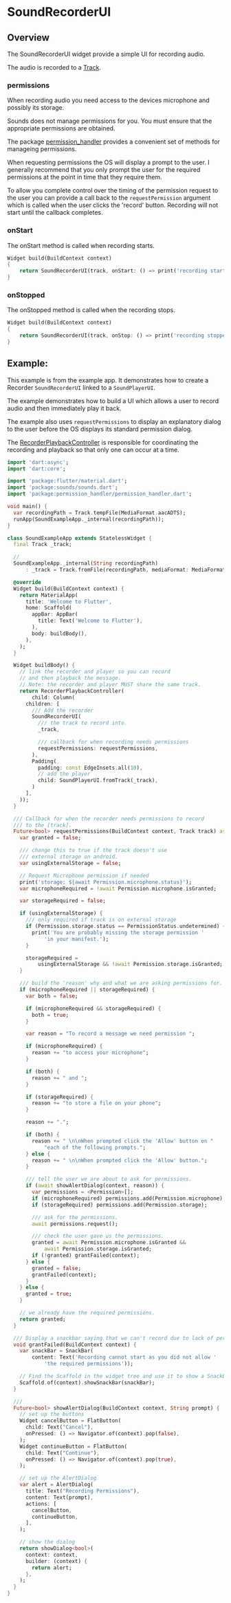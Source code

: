 # SoundRecorderUI

## Overview

The SoundRecorderUI widget provide a simple UI for recording audio.

The audio is recorded to a [Track](track.md).

### permissions

When recording audio you need access to the devices microphone and possibly its storage.

Sounds does not manage permissions for you. You must ensure that the appropriate permissions are obtained.

The package [permission\_handler](https://pub.dev/packages/permission_handler) provides a convenient set of methods for manageing permissions.

When requesting permissions the OS will display a prompt to the user. I generally recommend that you only prompt the user for the required permissions at the point in time that they require them.

To allow you complete control over the timing of the permission request to the user you can provide a call back to the `requestPermission` argument which is called when the user clicks the 'record' button. Recording will not start until the callback completes.

### onStart

The onStart method is called when recording starts.

```dart
Widget build(BuildContext context)
{
    return SoundRecorderUI(track, onStart: () => print('recording started'))
}
```

### onStopped

The onStopped method is called when the recording stops.

```dart
Widget build(BuildContext context)
{
    return SoundRecorderUI(track, onStop: () => print('recording stopped'))
}
```

## Example:

This example is from the example app. It demonstrates how to create a Recorder `SoundRecorderUI` linked to a `SoundPlayerUI`.

The example demonstrates how to build a UI which allows a user to record audio and then immediately play it back.

The example also uses `requestPermissions` to display an explanatory dialog to the user before the OS displays its standard permission dialog.

The [RecorderPlaybackController](recorderplaybackcontroller.md) is responsible for coordinating the recording and playback so that only one can occur at a time.

```dart
import 'dart:async';
import 'dart:core';

import 'package:flutter/material.dart';
import 'package:sounds/sounds.dart';
import 'package:permission_handler/permission_handler.dart';

void main() {
  var recordingPath = Track.tempFile(MediaFormat.aacADTS);
  runApp(SoundExampleApp._internal(recordingPath));
}

class SoundExampleApp extends StatelessWidget {
  final Track _track;

  //
  SoundExampleApp._internal(String recordingPath)
      : _track = Track.fromFile(recordingPath, mediaFormat: MediaFormat.aacAdts);

  @override
  Widget build(BuildContext context) {
    return MaterialApp(
      title: 'Welcome to Flutter',
      home: Scaffold(
        appBar: AppBar(
          title: Text('Welcome to Flutter'),
        ),
        body: buildBody(),
      ),
    );
  }

  Widget buildBody() {
    // link the recorder and player so you can record
    // and then playback the message.
    // Note: the recorder and player MUST share the same track.
    return RecorderPlaybackController(
        child: Column(
      children: [
        /// Add the recorder
        SoundRecorderUI(
          /// the track to record into.
          _track,

          /// callback for when recording needs permissions
          requestPermissions: requestPermissions,
        ),
        Padding(
          padding: const EdgeInsets.all(10),
          // add the player
          child: SoundPlayerUI.fromTrack(_track),
        )
      ],
    ));
  }

  /// Callback for when the recorder needs permissions to record
  /// to the [track].
  Future<bool> requestPermissions(BuildContext context, Track track) async {
    var granted = false;

    /// change this to true if the track doesn't use
    /// external storage on android.
    var usingExternalStorage = false;

    // Request Microphone permission if needed
    print('storage: ${await Permission.microphone.status}');
    var microphoneRequired = !await Permission.microphone.isGranted;

    var storageRequired = false;

    if (usingExternalStorage) {
      /// only required if track is on external storage
      if (Permission.storage.status == PermissionStatus.undetermined) {
        print('You are probably missing the storage permission '
            'in your manifest.');
      }

      storageRequired =
          usingExternalStorage && !await Permission.storage.isGranted;
    }

    /// build the 'reason' why and what we are asking permissions for.
    if (microphoneRequired || storageRequired) {
      var both = false;

      if (microphoneRequired && storageRequired) {
        both = true;
      }

      var reason = "To record a message we need permission ";

      if (microphoneRequired) {
        reason += "to access your microphone";
      }

      if (both) {
        reason += " and ";
      }

      if (storageRequired) {
        reason += "to store a file on your phone";
      }

      reason += ".";

      if (both) {
        reason += " \n\nWhen prompted click the 'Allow' button on "
            "each of the following prompts.";
      } else {
        reason += " \n\nWhen prompted click the 'Allow' button.";
      }

      /// tell the user we are about to ask for permissions.
      if (await showAlertDialog(context, reason)) {
        var permissions = <Permission>[];
        if (microphoneRequired) permissions.add(Permission.microphone);
        if (storageRequired) permissions.add(Permission.storage);

        /// ask for the permissions.
        await permissions.request();

        /// check the user gave us the permissions.
        granted = await Permission.microphone.isGranted &&
            await Permission.storage.isGranted;
        if (!granted) grantFailed(context);
      } else {
        granted = false;
        grantFailed(context);
      }
    } else {
      granted = true;
    }

    // we already have the required permissions.
    return granted;
  }

  /// Display a snackbar saying that we can't record due to lack of permissions.
  void grantFailed(BuildContext context) {
    var snackBar = SnackBar(
        content: Text('Recording cannot start as you did not allow '
            'the required permissions'));

    // Find the Scaffold in the widget tree and use it to show a SnackBar.
    Scaffold.of(context).showSnackBar(snackBar);
  }

  ///
  Future<bool> showAlertDialog(BuildContext context, String prompt) {
    // set up the buttons
    Widget cancelButton = FlatButton(
      child: Text("Cancel"),
      onPressed: () => Navigator.of(context).pop(false),
    );
    Widget continueButton = FlatButton(
      child: Text("Continue"),
      onPressed: () => Navigator.of(context).pop(true),
    );

    // set up the AlertDialog
    var alert = AlertDialog(
      title: Text("Recording Permissions"),
      content: Text(prompt),
      actions: [
        cancelButton,
        continueButton,
      ],
    );

    // show the dialog
    return showDialog<bool>(
      context: context,
      builder: (context) {
        return alert;
      },
    );
  }
}
```

